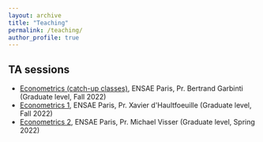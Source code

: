 ```yaml
---
layout: archive
title: "Teaching"
permalink: /teaching/
author_profile: true
---
```



## TA sessions

- [Econometrics (catch-up classes)](https://www.ensae.fr/courses/156), ENSAE Paris, Pr. Bertrand Garbinti (Graduate level, Fall 2022)
- [Econometrics 1](https://www.ensae.fr/courses/145), ENSAE Paris, Pr. Xavier d'Haultfoeuille (Graduate level, Fall 2022)
- [Econometrics 2](https://www.ensae.fr/courses/150), ENSAE Paris, Pr. Michael Visser (Graduate level, Spring 2022)
